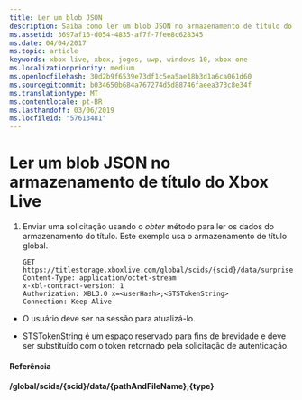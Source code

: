 ```yaml
---
title: Ler um blob JSON
description: Saiba como ler um blob JSON no armazenamento de título do Xbox Live.
ms.assetid: 3697af16-d054-4835-af7f-7fee8c628345
ms.date: 04/04/2017
ms.topic: article
keywords: xbox live, xbox, jogos, uwp, windows 10, xbox one
ms.localizationpriority: medium
ms.openlocfilehash: 30d2b9f6539e73df1c5ea5ae18b3d1a6ca061d60
ms.sourcegitcommit: b034650b684a767274d5d88746faeea373c8e34f
ms.translationtype: MT
ms.contentlocale: pt-BR
ms.lasthandoff: 03/06/2019
ms.locfileid: "57613481"
---
```

# <a name="reading-a-json-blob-in-xbox-live-title-storage"></a>Ler um blob JSON no armazenamento de título do Xbox Live

1.  Enviar uma solicitação usando o *obter* método para ler os dados do armazenamento do título. Este exemplo usa o armazenamento de título global.

        GET https://titlestorage.xboxlive.com/global/scids/{scid}/data/surprise.json,json
        Content-Type: application/octet-stream
        x-xbl-contract-version: 1
        Authorization: XBL3.0 x=<userHash>;<STSTokenString>
        Connection: Keep-Alive

-   O usuário deve ser na sessão para atualizá-lo.

-   STSTokenString é um espaço reservado para fins de brevidade e deve ser substituído com o token retornado pela solicitação de autenticação.

#### <a name="reference"></a>Referência

**/global/scids/{scid}/data/{pathAndFileName},{type}**
